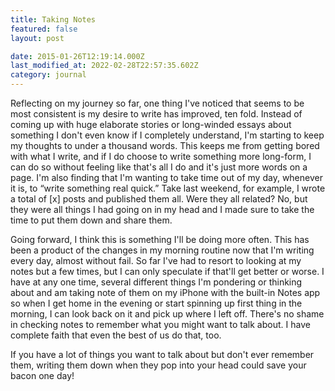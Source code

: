 ```yaml
---
title: Taking Notes
featured: false
layout: post

date: 2015-01-26T12:19:14.000Z
last_modified_at: 2022-02-28T22:57:35.602Z
category: journal
---
```


Reflecting on my journey so far, one thing I've noticed that seems to be most consistent is my desire to write has improved, ten fold. Instead of coming up with huge elaborate stories or long-winded essays about something I don't even know if I completely understand, I'm starting to keep my thoughts to under a thousand words. This keeps me from getting bored with what I write, and if I do choose to write something more long-form, I can do so without feeling like that's all I do and it's just more words on a page. I'm also finding that I'm wanting to take time out of my day, whenever it is, to “write something real quick.” Take last weekend, for example, I wrote a total of [x] posts and published them all. Were they all related? No, but they were all things I had going on in my head and I made sure to take the time to put them down and share them.

Going forward, I think this is something I'll be doing more often. This has been a product of the changes in my morning routine now that I'm writing every day, almost without fail. So far I've had to resort to looking at my notes but a few times, but I can only speculate if that'll get better or worse. I have at any one time, several different things I'm pondering or thinking about and am taking note of them on my iPhone with the built-in Notes app so when I get home in the evening or start spinning up first thing in the morning, I can look back on it and pick up where I left off. There's no shame in checking notes to remember what you might want to talk about. I have complete faith that even the best of us do that, too.

If you have a lot of things you want to talk about but don't ever remember them, writing them down when they pop into your head could save your bacon one day!

